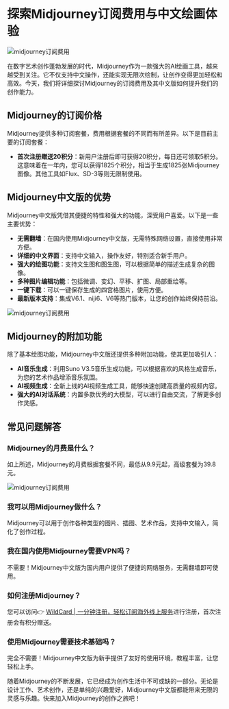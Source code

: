 # 探索Midjourney订阅费用与中文绘画体验

![midjourney订阅费用](https://bbtdd.com/img/6157260031647.webp_q520)

在数字艺术创作蓬勃发展的时代，Midjourney作为一款强大的AI绘画工具，越来越受到关注。它不仅支持中文操作，还能实现无限次绘制，让创作变得更加轻松和高效。今天，我们将详细探讨Midjourney的订阅费用及其中文版如何提升我们的创作能力。

## Midjourney的订阅价格

Midjourney提供多种订阅套餐，费用根据套餐的不同而有所差异。以下是目前主要的订阅套餐：

- **首次注册赠送20积分**：新用户注册后即可获得20积分，每日还可领取5积分。这意味着在一年内，您可以获得1825个积分，相当于生成1825张Midjourney图像。其他工具如Flux、SD-3等则无限制使用。

## Midjourney中文版的优势

Midjourney中文版凭借其便捷的特性和强大的功能，深受用户喜爱。以下是一些主要优势：

- **无需翻墙**：在国内使用Midjourney中文版，无需特殊网络设置，直接使用非常方便。
- **详细的中文界面**：支持中文输入，操作友好，特别适合新手用户。
- **强大的绘图功能**：支持文生图和图生图，可以根据简单的描述生成复杂的图像。
- **多种图片编辑功能**：包括微调、变幻、平移、扩图、局部重绘等。
- **一键下载**：可以一键保存生成的四宫格图片，使用方便。
- **最新版本支持**：集成V6.1、niji6、V6等热门版本，让您的创作始终保持前沿。

![midjourney订阅费用](https://bbtdd.com/img/8114126126633231.webp_q520)

## Midjourney的附加功能

除了基本绘图功能，Midjourney中文版还提供多种附加功能，使其更加吸引人：

- **AI音乐生成**：利用Suno V3.5音乐生成功能，可以根据喜欢的风格生成音乐，为您的艺术作品增添音乐氛围。
- **AI视频生成**：全新上线的AI视频生成工具，能够快速创建高质量的视频内容。
- **强大的AI对话系统**：内置多款优秀的大模型，可以进行自由交流，了解更多创作灵感。

## 常见问题解答

### Midjourney的月费是什么？

如上所述，Midjourney的月费根据套餐不同，最低从9.9元起，高级套餐为39.8元。

![midjourney订阅费用](https://bbtdd.com/img/841864664301.webp_q520)

### 我可以用Midjourney做什么？

Midjourney可以用于创作各种类型的图片、插图、艺术作品，支持中文输入，简化了创作过程。

### 我在国内使用Midjourney需要VPN吗？

不需要！Midjourney中文版为国内用户提供了便捷的网络服务，无需翻墙即可使用。

### 如何注册Midjourney？

您可以访问👉 [WildCard | 一分钟注册，轻松订阅海外线上服务](https://bbtdd.com/WildCard)进行注册，首次注册会有积分赠送。

### 使用Midjourney需要技术基础吗？

完全不需要！Midjourney中文版为新手提供了友好的使用环境，教程丰富，让您轻松上手。

随着Midjourney的不断发展，它已经成为创作生活中不可或缺的一部分。无论是设计工作、艺术创作，还是单纯的兴趣爱好，Midjourney中文版都能带来无限的灵感与乐趣。快来加入Midjourney的创作之旅吧！